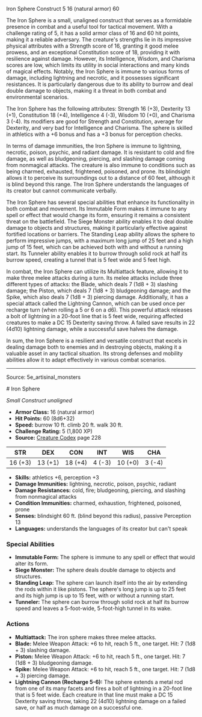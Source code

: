 <MonsterName/>Iron Sphere</MonsterName>
<CreatureType/>Construct</CreatureType>
<CR/>5</CR>
<AC/>16 (natural armor)</AC>
<HP/>60</HP>
<summary>The Iron Sphere is a small, unaligned construct that serves as a formidable presence in combat and a useful tool for tactical movement. With a challenge rating of 5, it has a solid armor class of 16 and 60 hit points, making it a reliable adversary. The creature's strengths lie in its impressive physical attributes with a Strength score of 16, granting it good melee prowess, and an exceptional Constitution score of 18, providing it with resilience against damage. However, its Intelligence, Wisdom, and Charisma scores are low, which limits its utility in social interactions and many kinds of magical effects. Notably, the Iron Sphere is immune to various forms of damage, including lightning and necrotic, and it possesses significant resistances. It is particularly dangerous due to its ability to burrow and deal double damage to objects, making it a threat in both combat and environmental scenarios.</summary>

<detail>

The Iron Sphere has the following attributes: Strength 16 (+3), Dexterity 13 (+1), Constitution 18 (+4), Intelligence 4 (-3), Wisdom 10 (+0), and Charisma 3 (-4). Its modifiers are good for Strength and Constitution, average for Dexterity, and very bad for Intelligence and Charisma. The sphere is skilled in athletics with a +6 bonus and has a +3 bonus for perception checks.

In terms of damage immunities, the Iron Sphere is immune to lightning, necrotic, poison, psychic, and radiant damage. It is resistant to cold and fire damage, as well as bludgeoning, piercing, and slashing damage coming from nonmagical attacks. The creature is also immune to conditions such as being charmed, exhausted, frightened, poisoned, and prone. Its blindsight allows it to perceive its surroundings out to a distance of 60 feet, although it is blind beyond this range. The Iron Sphere understands the languages of its creator but cannot communicate verbally.

The Iron Sphere has several special abilities that enhance its functionality in both combat and movement. Its Immutable Form makes it immune to any spell or effect that would change its form, ensuring it remains a consistent threat on the battlefield. The Siege Monster ability enables it to deal double damage to objects and structures, making it particularly effective against fortified locations or barriers. The Standing Leap ability allows the sphere to perform impressive jumps, with a maximum long jump of 25 feet and a high jump of 15 feet, which can be achieved both with and without a running start. Its Tunneler ability enables it to burrow through solid rock at half its burrow speed, creating a tunnel that is 5 feet wide and 5 feet high.

In combat, the Iron Sphere can utilize its Multiattack feature, allowing it to make three melee attacks during a turn. Its melee attacks include three different types of attacks: the Blade, which deals 7 (1d8 + 3) slashing damage; the Piston, which deals 7 (1d8 + 3) bludgeoning damage; and the Spike, which also deals 7 (1d8 + 3) piercing damage. Additionally, it has a special attack called the Lightning Cannon, which can be used once per recharge turn (when rolling a 5 or 6 on a d6). This powerful attack releases a bolt of lightning in a 20-foot line that is 5 feet wide, requiring affected creatures to make a DC 15 Dexterity saving throw. A failed save results in 22 (4d10) lightning damage, while a successful save halves the damage.

In sum, the Iron Sphere is a resilient and versatile construct that excels in dealing damage both to enemies and in destroying objects, making it a valuable asset in any tactical situation. Its strong defenses and mobility abilities allow it to adapt effectively in various combat scenarios.</detail>



---

Source: 5e_artisinal_monsters

<statblock>
# Iron Sphere

*Small* *Construct* *unaligned*

- **Armor Class:** 16 (natural armor)
- **Hit Points:** 60 (8d6+32)
- **Speed:** burrow 10 ft. climb 20 ft. walk 30 ft.
- **Challenge Rating:** 5 (1,800 XP)
- **Source:** [Creature Codex](https://koboldpress.com/kpstore/product/creature-codex-for-5th-edition-dnd) page 228

| STR | DEX | CON | INT | WIS | CHA |
| --- | --- | --- | --- | --- | --- |
| 16 (+3) | 13 (+1) | 18 (+4) | 4 (-3) | 10 (+0) | 3 (-4) |

- **Skills:** athletics +6, perception +3
- **Damage Immunities:** lightning, necrotic, poison, psychic, radiant
- **Damage Resistances:** cold, fire; bludgeoning, piercing, and slashing from nonmagical attacks
- **Condition Immunities:** charmed, exhaustion, frightened, poisoned, prone
- **Senses:** blindsight 60 ft. (blind beyond this radius), passive Perception 13
- **Languages:** understands the languages of its creator but can't speak

### Special Abilities

- **Immutable Form:** The sphere is immune to any spell or effect that would alter its form.
- **Siege Monster:** The sphere deals double damage to objects and structures.
- **Standing Leap:** The sphere can launch itself into the air by extending the rods within it like pistons. The sphere's long jump is up to 25 feet and its high jump is up to 15 feet, with or without a running start.
- **Tunneler:** The sphere can burrow through solid rock at half its burrow speed and leaves a 5-foot-wide, 5-foot-high tunnel in its wake.

### Actions

- **Multiattack:** The iron sphere makes three melee attacks.
- **Blade:** Melee Weapon Attack: +6 to hit, reach 5 ft., one target. Hit: 7 (1d8 + 3) slashing damage.
- **Piston:** Melee Weapon Attack: +6 to hit, reach 5 ft., one target. Hit: 7 (1d8 + 3) bludgeoning damage.
- **Spike:** Melee Weapon Attack: +6 to hit, reach 5 ft., one target. Hit: 7 (1d8 + 3) piercing damage.
- **Lightning Cannon (Recharge 5-6):** The sphere extends a metal rod from one of its many facets and fires a bolt of lightning in a 20-foot line that is 5 feet wide. Each creature in that line must make a DC 15 Dexterity saving throw, taking 22 (4d10) lightning damage on a failed save, or half as much damage on a successful one.


</statblock>


